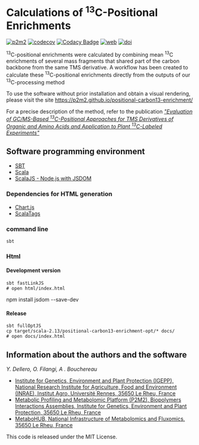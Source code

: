 # Calculations of <sup>13</sup>C-Positional Enrichments

[![p2m2](https://circleci.com/gh/p2m2/positional-carbon13-enrichment.svg?style=shield)](https://app.circleci.com/pipelines/github/p2m2)
[![codecov](https://codecov.io/gh/p2m2/positional-carbon13-enrichment/branch/develop/graph/badge.svg)](https://codecov.io/gh/p2m2/positional-carbon13-enrichment)
[![Codacy Badge](https://app.codacy.com/project/badge/Grade/435ffc5c2a1e40ed9deb031877eda9ce)](https://app.codacy.com/gh/p2m2/positional-carbon13-enrichment/dashboard?utm_source=gh&utm_medium=referral&utm_content=&utm_campaign=Badge_grade)
[![web](https://img.shields.io/badge/Web-Online-blue.svg)](https://p2m2.github.io/positional-carbon13-enrichment/)
[![doi](https://img.shields.io/badge/doi-10.3390/metabo13040466-blue.svg)](https://doi.org/10.3390/metabo13040466)

<sup>13</sup>C-positional enrichments were calculated by combining mean <sup>13</sup>C enrichments
of several mass fragments that shared part of the carbon backbone from the same TMS
derivative. A workflow has been created to calculate these <sup>13</sup>C-positional enrichments
directly from the outputs of our <sup>13</sup>C-processing method

To use the software without prior installation and obtain a visual rendering, please visit the site https://p2m2.github.io/positional-carbon13-enrichment/

For a precise description of the method, refer to the publication [*"Evaluation of GC/MS-Based <sup>13</sup>C-Positional Approaches for TMS Derivatives of Organic and Amino Acids and Application to Plant <sup>13</sup>C-Labeled Experiments"*](https://doi.org/10.3390/metabo13040466)

## Software programming environment

-  [SBT](https://www.scala-sbt.org/)
-  [Scala](https://www.scala-lang.org/)
-  [ScalaJS - Node.js with JSDOM](https://www.scala-js.org/doc/project/js-environments.html)


### Dependencies for HTML generation

-  [Chart.js](https://www.chartjs.org/)
-  [ScalaTags](https://com-lihaoyi.github.io/scalatags/)

### command line

```shell
sbt 
```

### Html

#### Development version

```shell 
sbt fastLinkJS 
# open html/index.html
```

npm install jsdom --save-dev

#### Release

```shell 
sbt fullOptJS
cp target/scala-2.13/positional-carbon13-enrichment-opt/* docs/
# open docs/index.html
```

## Information about the authors and the software

*Y. Dellero, O. Filangi, A . Bouchereau*

- [Institute for Genetics, Environment and Plant Protection (IGEPP), National Research Institute for Agriculture, Food and Environment (INRAE), Institut Agro, Université Rennes, 35650 Le Rheu, France](https://www6.rennes.inrae.fr/igepp)
- [Metabolic Profiling and Metabolomic Platform (P2M2), Biopolymers Interactions Assemblies, Institute for Genetics, Environment and Plant Protection, 35650 Le Rheu, France](https://www6.inrae.fr/p2m2/)
- [MetaboHUB, National Infrastructure of Metabolomics and Fluxomics, 35650 Le Rheu, France](https://www.metabohub.fr/)


This code is released under the MIT License.



